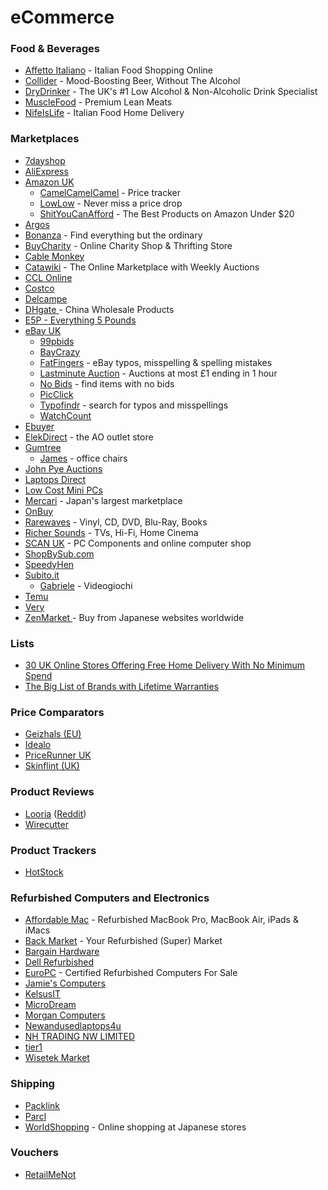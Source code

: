 # eCommerce

### Food & Beverages

* [Affetto Italiano](https://www.affettoitaliano.co.uk/) - Italian Food Shopping Online
* [Collider](https://www.drinkcollider.com/) - Mood-Boosting Beer, Without The Alcohol
* [DryDrinker](https://drydrinker.com/) - The UK's #1 Low Alcohol & Non-Alcoholic Drink Specialist
* [MuscleFood](https://www.musclefood.com/) - Premium Lean Meats
* [NifeIsLife](https://www.nifeislife.com/) - Italian Food Home Delivery

### Marketplaces

* [7dayshop](https://www.7dayshop.com/)
* [AliExpress](https://www.aliexpress.com/)
* [Amazon UK](https://smile.amazon.co.uk/)
  * [CamelCamelCamel](https://uk.camelcamelcamel.com/) - Price tracker
  * [LowLow](https://lowlow.bot/) - Never miss a price drop
  * [ShitYouCanAfford](https://shityoucanafford.com/) - The Best Products on Amazon Under $20
* [Argos](https://www.argos.co.uk/)
* [Bonanza](https://www.bonanza.com/) - Find everything but the ordinary
* [BuyCharity](https://buycharity.com/) - Online Charity Shop & Thrifting Store
* [Cable Monkey](https://www.cablemonkey.co.uk/)
* [Catawiki](https://www.catawiki.com/) - The Online Marketplace with Weekly Auctions
* [CCL Online](https://www.cclonline.com/)
* [Costco](https://www.costco.co.uk/)
* [Delcampe](https://www.delcampe.net/it/collezionismo/)
* [DHgate ](https://www.dhgate.com/)- China Wholesale Products
* [E5P - Everything 5 Pounds](https://www.everything5pounds.com/en/)
* [eBay UK](https://www.ebay.co.uk/)
  * [99pbids](https://99pbids.co.uk/)
  * [BayCrazy](https://www.baycrazy.com/)
  * [FatFingers](http://www.fatfingers.com/) - eBay typos, misspelling & spelling mistakes
  * [Lastminute Auction](https://www.lastminute-auction.com/uk/) - Auctions at most £1 ending in 1 hour
  * [No Bids](https://nobids.net/) - find items with no bids
  * [PicClick](https://picclick.co.uk/)
  * [Typofindr](https://typofindr.com/) - search for typos and misspellings
  * [WatchCount](http://www.watchcount.com/)
* [Ebuyer](https://www.ebuyer.com/)
* [ElekDirect](https://www.elekdirect.co.uk/) - the AO outlet store
* [Gumtree](https://www.gumtree.com/)
  * [James](https://www.gumtree.com/profile/accounts/64150f5924beac33bc8d87ac3291da28) - office chairs
* [John Pye Auctions](https://www.johnpye.co.uk/)
* [Laptops Direct](https://www.laptopsdirect.co.uk/)
* [Low Cost Mini PCs](https://lowcostminipcs.com/uk/)
* [Mercari](https://jp.mercari.com/en) - Japan's largest marketplace
* [OnBuy](https://www.onbuy.com/gb/)
* [Rarewaves](https://www.rarewaves.com/) - Vinyl, CD, DVD, Blu-Ray, Books
* [Richer Sounds](https://www.richersounds.com/) - TVs, Hi-Fi, Home Cinema
* [SCAN UK](https://www.scan.co.uk/) - PC Components and online computer shop
* [ShopBySub.com](https://www.shopbysub.com/)
* [SpeedyHen](https://www.speedyhen.com/)
* [Subito.it](https://www.subito.it/)
  * [Gabriele](https://www.subito.it/utente/788438) - Videogiochi
* [Temu](https://www.temu.com)
* [Very](https://www.very.co.uk/)
* [ZenMarket ](https://zenmarket.jp/en/)- Buy from Japanese websites worldwide

### Lists

* [30 UK Online Stores Offering Free Home Delivery With No Minimum Spend](https://www.latestdeals.co.uk/chat/which-online-shopping-stores-offer-free-delivery-free-shipping-on-all-orders)
* [The Big List of Brands with Lifetime Warranties](https://www.themanual.com/culture/brands-with-lifetime-warranties/)

### Price Comparators

* [Geizhals (EU)](https://geizhals.eu/)
* [Idealo](https://www.idealo.co.uk/)
* [PriceRunner UK](https://www.pricerunner.com/)
* [Skinflint (UK)](https://skinflint.co.uk/)

### Product Reviews

* [Looria](https://looria.com/) ([Reddit](https://looria.com/reddit/overview))
* [Wirecutter](https://www.nytimes.com/wirecutter/)

### Product Trackers

* [HotStock](https://www.hotstock.io/uk)

### Refurbished Computers and Electronics

* [Affordable Mac](https://www.affordablemac.co.uk/) - Refurbished MacBook Pro, MacBook Air, iPads & iMacs
* [Back Market](https://www.backmarket.co.uk/) - Your Refurbished (Super) Market
* [Bargain Hardware](https://www.bargainhardware.co.uk/)
* [Dell Refurbished](https://www.dellrefurbished.co.uk/)
* [EuroPC](https://www.europc.co.uk/) - Certified Refurbished Computers For Sale
* [Jamie's Computers](https://www.ebay.co.uk/str/jamiescomputers)
* [KelsusIT](https://www.ebay.co.uk/str/kelsusit)
* [MicroDream](https://microdream.co.uk/)
* [Morgan Computers](https://www.morgancomputers.co.uk/)
* [Newandusedlaptops4u](https://www.ebay.co.uk/str/thebestlaptopdealsaround)
* [NH TRADING NW LIMITED](https://www.amazon.co.uk/s?i=merchant-items\&me=A32X5Q5ZY3I4WR)
* [tier1](https://tier1online.com/)
* [Wisetek Market](https://www.wisetekmarket.com/)

### Shipping

* [Packlink](https://www.packlink.com/en-GB/)
* [Parcl](https://www.parcl.com/)
* [WorldShopping](https://www.worldshopping.global/) - Online shopping at Japanese stores

### Vouchers

* [RetailMeNot](https://www.retailmenot.com/)
